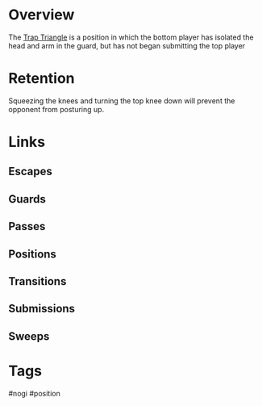 # Overview
The <u>Trap Triangle</u> is a position in which the bottom player has  isolated the head and arm in the guard, but has not began submitting the top player
# Retention
Squeezing the knees and turning the top knee down will prevent the opponent from posturing up.
# Links

## Escapes

## Guards

## Passes

## Positions

## Transitions

## Submissions

## Sweeps

# Tags
#nogi #position 